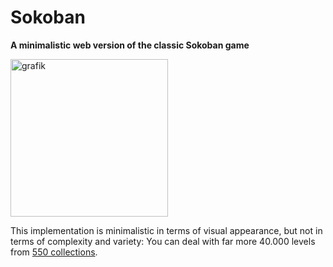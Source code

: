 # Sokoban

**A minimalistic web version of the classic Sokoban game**

<img width="252" alt="grafik" src="https://github.com/user-attachments/assets/536af8ba-8299-437b-9fae-0a203da35406" />

This implementation is minimalistic in terms of visual appearance, but not in terms of complexity and variety: You can deal with far more 40.000 levels from [550 collections](puzzles/list.txt).